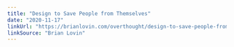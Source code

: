 ```yaml
---
title: "Design to Save People from Themselves"
date: "2020-11-17"
linkUrl: "https://brianlovin.com/overthought/design-to-save-people-from-themselves?ref=rogerwong.me"
linkSource: "Brian Lovin"
---
```



